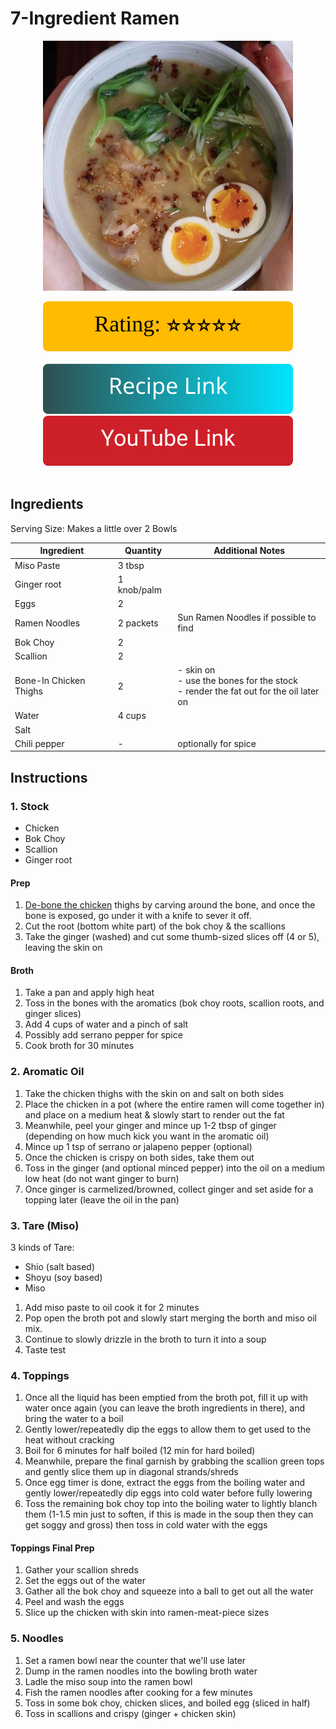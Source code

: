 # 7-Ingredient Ramen
<p align="center">
  <img src="images/7-ingredient-ramen.jpg" width="400" height="400">
</p>

<div align="center">
  <img src="../../graphics/svg/stars-5.svg" alt="Rating">
</div>

<br>

<div align="center">
  <a href="https://prohomecooks.com/blogs/recipes/make-restaurant-ramen-noodles-with-7-common-ingredients?_pos=2&_sid=569dd739f&_ss=r">
    <img src="../../graphics/svg/link-button-recipe.svg" alt="Recipe Link">
  </a>
</div>

<div align="center">
  <a href="https://youtu.be/9gNIqtmYg5o?t=50">
    <img src="../../graphics/svg/link-button-youtube.svg" alt="YouTube Link">
  </a>
</div>

<br>

## Ingredients
Serving Size: Makes a little over 2 Bowls  

| Ingredient | Quantity | Additional Notes |
| --- | --- | --- |
| Miso Paste | 3 tbsp |
| Ginger root | 1 knob/palm |
| Eggs | 2 |
| Ramen Noodles | 2 packets | Sun Ramen Noodles if possible to find |
| Bok Choy | 2 |
| Scallion | 2 |
| Bone-In Chicken Thighs | 2 | - skin on <br> - use the bones for the stock <br> - render the fat out for the oil later on |
| Water | 4 cups |
| Salt |
| Chili pepper | - | optionally for spice |

## Instructions
### 1. Stock
- Chicken
- Bok Choy
- Scallion
- Ginger root
  
#### Prep
1. [De-bone the chicken](https://youtu.be/9gNIqtmYg5o?t=126) thighs by carving around the bone, and once the bone is exposed, go under it with a knife to sever it off.
1. Cut the root (bottom white part) of the bok choy & the scallions
1. Take the ginger (washed) and cut some thumb-sized slices off (4 or 5), leaving the skin on

#### Broth
1. Take a pan and apply high heat
1. Toss in the bones with the aromatics (bok choy roots, scallion roots, and ginger slices)
1. Add 4 cups of water and a pinch of salt
1. Possibly add serrano pepper for spice
1. Cook broth for 30 minutes

### 2. Aromatic Oil
1. Take the chicken thighs with the skin on and salt on both sides
1. Place the chicken in a pot (where the entire ramen will come together in) and place on a medium heat & slowly start to render out the fat
1. Meanwhile, peel your ginger and mince up 1-2 tbsp of ginger (depending on how much kick you want in the aromatic oil)
1. Mince up 1 tsp of serrano or jalapeno pepper (optional)
1. Once the chicken is crispy on both sides, take them out
1. Toss in the ginger (and optional minced pepper) into the oil on a medium low heat (do not want ginger to burn)
1. Once ginger is carmelized/browned, collect ginger and set aside for a topping later (leave the oil in the pan)

### 3. Tare (Miso)
3 kinds of Tare:
- Shio (salt based)
- Shoyu (soy based)
- Miso

1. Add miso paste to oil cook it for 2 minutes
2. Pop open the broth pot and slowly start merging the borth and miso oil mix.
3. Continue to slowly drizzle in the broth to turn it into a soup
4. Taste test

### 4. Toppings
1. Once all the liquid has been emptied from the broth pot, fill it up with water once again (you can leave the broth ingredients in there), and bring the water to a boil
1. Gently lower/repeatedly dip the eggs to allow them to get used to the heat without cracking
1. Boil for 6 minutes for half boiled (12 min for hard boiled)
1. Meanwhile, prepare the final garnish by grabbing the scallion green tops and gently slice them up in diagonal strands/shreds
1. Once egg timer is done, extract the eggs from the boiling water and gently lower/repeatedly dip eggs into cold water before fully lowering
1. Toss the remaining bok choy top into the boiling water to lightly blanch them (1-1.5 min just to soften, if this is made in the soup then they can get soggy and gross) then toss in cold water with the eggs

#### Toppings Final Prep
1. Gather your scallion shreds
1. Set the eggs out of the water
1. Gather all the bok choy and squeeze into a ball to get out all the water
1. Peel and wash the eggs
1. Slice up the chicken with skin into ramen-meat-piece sizes

### 5. Noodles
1. Set a ramen bowl near the counter that we'll use later
1. Dump in the ramen noodles into the bowling broth water
1. Ladle the miso soup into the ramen bowl
1. Fish the ramen noodles after cooking for a few minutes
1. Toss in some bok choy, chicken slices, and boiled egg (sliced in half)
1. Toss in scallions and crispy (ginger + chicken skin)
